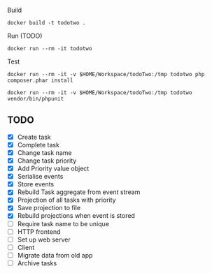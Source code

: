 
Build

    docker build -t todotwo .

Run (TODO)

    docker run --rm -it todotwo 
    
Test

    docker run --rm -it -v $HOME/Workspace/todoTwo:/tmp todotwo php composer.phar install

    docker run --rm -it -v $HOME/Workspace/todoTwo:/tmp todotwo vendor/bin/phpunit

TODO
----

* [X] Create task
* [X] Complete task
* [X] Change task name
* [X] Change task priority
* [X] Add Priority value object
* [X] Serialise events
* [X] Store events
* [X] Rebuild Task aggregate from event stream
* [X] Projection of all tasks with priority
* [X] Save projection to file
* [X] Rebuild projections when event is stored
* [ ] Require task name to be unique
* [ ] HTTP frontend
* [ ] Set up web server
* [ ] Client
* [ ] Migrate data from old app
* [ ] Archive tasks
